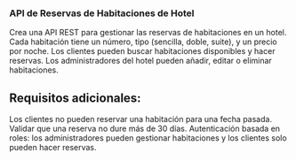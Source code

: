 ### API de Reservas de Habitaciones de Hotel ###
Crea una API REST para gestionar las reservas de habitaciones en un hotel. Cada habitación tiene un número, tipo (sencilla, doble, suite), 
y un precio por noche. Los clientes pueden buscar habitaciones disponibles y hacer reservas. Los administradores del hotel pueden añadir, 
editar o eliminar habitaciones.
## Requisitos adicionales: ##
Los clientes no pueden reservar una habitación para una fecha pasada.
Validar que una reserva no dure más de 30 días.
Autenticación basada en roles: los administradores pueden gestionar habitaciones y los clientes solo pueden hacer reservas.
